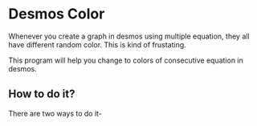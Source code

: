 # Desmos Color
Whenever you create a graph in desmos using multiple equation, they all have different random color. This is kind of frustating.

This program will help you change to colors of consecutive equation in desmos.

## How to do it?
There are two ways to do it-
